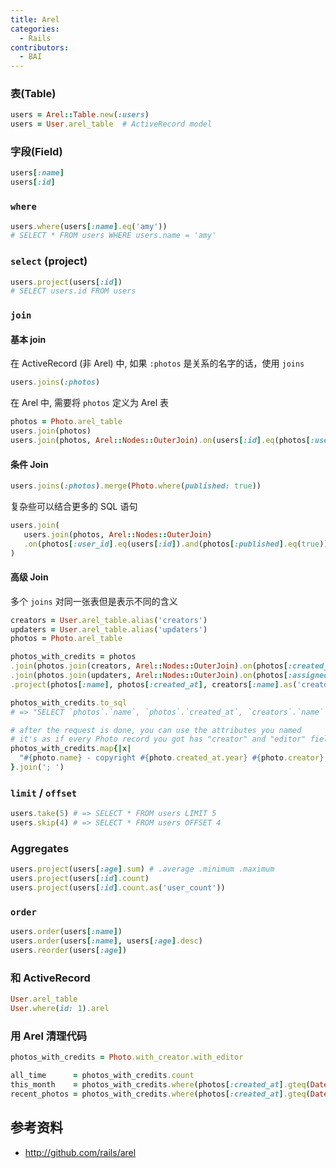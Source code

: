 ```yaml
---
title: Arel
categories:
  - Rails
contributors:
  - BAI
---
```


### 表(Table)

```rb
users = Arel::Table.new(:users)
users = User.arel_table  # ActiveRecord model
```

### 字段(Field)

```rb
users[:name]
users[:id]
```

### `where`

```rb
users.where(users[:name].eq('amy'))
# SELECT * FROM users WHERE users.name = 'amy'
```

### `select` (project)

```rb
users.project(users[:id])
# SELECT users.id FROM users
```

### `join`

#### 基本 join

在 ActiveRecord (非 Arel) 中, 如果 `:photos` 是关系的名字的话，使用 `joins`

```rb
users.joins(:photos)
```

在 Arel 中, 需要将 `photos` 定义为 Arel 表

```rb
photos = Photo.arel_table
users.join(photos)
users.join(photos, Arel::Nodes::OuterJoin).on(users[:id].eq(photos[:user_id]))
```

#### 条件 Join

```rb
users.joins(:photos).merge(Photo.where(published: true))
```

复杂些可以结合更多的 SQL 语句

```rb
users.join(
   users.join(photos, Arel::Nodes::OuterJoin)
   .on(photos[:user_id].eq(users[:id]).and(photos[:published].eq(true)))
)
```

#### 高级 Join

多个 `joins` 对同一张表但是表示不同的含义

```rb
creators = User.arel_table.alias('creators')
updaters = User.arel_table.alias('updaters')
photos = Photo.arel_table

photos_with_credits = photos
.join(photos.join(creators, Arel::Nodes::OuterJoin).on(photos[:created_by_id].eq(creators[:id])))
.join(photos.join(updaters, Arel::Nodes::OuterJoin).on(photos[:assigned_id].eq(updaters[:id])))
.project(photos[:name], photos[:created_at], creators[:name].as('creator'), updaters[:name].as('editor'))

photos_with_credits.to_sql
# => "SELECT `photos`.`name`, `photos`.`created_at`, `creators`.`name` AS creator, `updaters`.`name` AS editor FROM `photos` INNER JOIN (SELECT FROM `photos` LEFT OUTER JOIN `users` `creators` ON `photos`.`created_by_id` = `creators`.`id`) INNER JOIN (SELECT FROM `photos` LEFT OUTER JOIN `users` `updaters` ON `photos`.`updated_by_id` = `updaters`.`id`)"

# after the request is done, you can use the attributes you named
# it's as if every Photo record you got has "creator" and "editor" fields, containing creator name and editor name
photos_with_credits.map{|x|
  "#{photo.name} - copyright #{photo.created_at.year} #{photo.creator}, edited by #{photo.editor}"
}.join('; ')
```

### `limit` / `offset`

```rb
users.take(5) # => SELECT * FROM users LIMIT 5
users.skip(4) # => SELECT * FROM users OFFSET 4
```

### Aggregates

```rb
users.project(users[:age].sum) # .average .minimum .maximum
users.project(users[:id].count)
users.project(users[:id].count.as('user_count'))
```

### `order`

```rb
users.order(users[:name])
users.order(users[:name], users[:age].desc)
users.reorder(users[:age])
```

### 和 ActiveRecord

```rb
User.arel_table
User.where(id: 1).arel
```

### 用 Arel 清理代码

```rb
photos_with_credits = Photo.with_creator.with_editor
```

```rb
all_time      = photos_with_credits.count
this_month    = photos_with_credits.where(photos[:created_at].gteq(Date.today.beginning_of_month))
recent_photos = photos_with_credits.where(photos[:created_at].gteq(Date.today.beginning_of_month)).limit(5)
```

## 参考资料

- <http://github.com/rails/arel>
